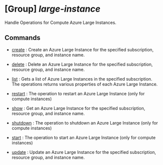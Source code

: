 # [Group] _large-instance_

Handle Operations for Compute Azure Large Instances.

## Commands

- [create](/Commands/large-instance/_create.md)
: Create an Azure Large Instance for the specified subscription,
resource group, and instance name.

- [delete](/Commands/large-instance/_delete.md)
: Delete an Azure Large Instance for the specified subscription, resource group,
and instance name.

- [list](/Commands/large-instance/_list.md)
: Gets a list of Azure Large Instances in the specified subscription. The operations returns various properties of each Azure Large Instance.

- [restart](/Commands/large-instance/_restart.md)
: The operation to restart an Azure Large Instance (only for compute instances)

- [show](/Commands/large-instance/_show.md)
: Get an Azure Large Instance for the specified subscription, resource group,
and instance name.

- [shutdown](/Commands/large-instance/_shutdown.md)
: The operation to shutdown an Azure Large Instance (only for compute instances)

- [start](/Commands/large-instance/_start.md)
: The operation to start an Azure Large Instance (only for compute instances)

- [update](/Commands/large-instance/_update.md)
: Update an Azure Large Instance for the specified subscription,
resource group, and instance name.

